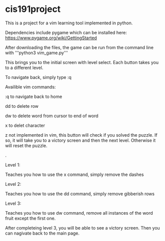 # cis191project

This is a project for a vim learning tool implemented in python. 

Dependencies include pygame which can be installed here: https://www.pygame.org/wiki/GettingStarted

After downloading the files, the game can be run from the command line with '''python3 vim_game.py'''

This brings you to the initial screen with level select. Each button takes you to a different level.

To navigate back, simply type :q 

Availible vim commands: 
  
   
   :q to navigate back to home
   
   dd to delete row
   
   dw to delete word from cursor to end of word
   
   x to delet character 
   
   z not implemented in vim, this button will check if you solved the puzzle. If so, it will take you to a victory screen and then the next level. Otherwise it will reset the puzzle. 

.

Level 1:
  
  Teaches you how to use the x command, simply remove the dashes

Level 2:
  
  Teaches you how to use the dd command, simply remove gibberish rows

Level 3:
  
  Teaches you how to use dw command, remove all instances of the word fruit except the first one.

After completeing level 3, you will be able to see a victory screen. Then you can nagivate back to the main page. 
